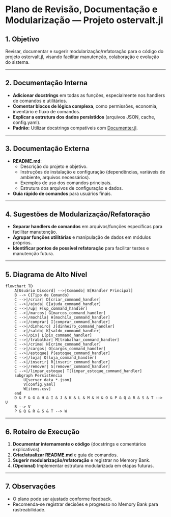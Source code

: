 # Plano de Revisão, Documentação e Modularização — Projeto ostervalt.jl

## 1. Objetivo

Revisar, documentar e sugerir modularização/refatoração para o código do projeto ostervalt.jl, visando facilitar manutenção, colaboração e evolução do sistema.

---

## 2. Documentação Interna

- **Adicionar docstrings** em todas as funções, especialmente nos handlers de comandos e utilitários.
- **Comentar blocos de lógica complexa**, como permissões, economia, inventário e fluxo de comandos.
- **Explicar a estrutura dos dados persistidos** (arquivos JSON, cache, config.yaml).
- **Padrão:** Utilizar docstrings compatíveis com [Documenter.jl](https://juliadocs.github.io/Documenter.jl/stable/).

---

## 3. Documentação Externa

- **README.md**:
  - Descrição do projeto e objetivo.
  - Instruções de instalação e configuração (dependências, variáveis de ambiente, arquivos necessários).
  - Exemplos de uso dos comandos principais.
  - Estrutura dos arquivos de configuração e dados.
- **Guia rápido de comandos** para usuários finais.

---

## 4. Sugestões de Modularização/Refatoração

- **Separar handlers de comandos** em arquivos/funções específicas para facilitar manutenção.
- **Agrupar funções utilitárias** e manipulação de dados em módulos próprios.
- **Identificar pontos de possível refatoração** para facilitar testes e manutenção futura.

---

## 5. Diagrama de Alto Nível

```mermaid
flowchart TD
    A[Usuário Discord] -->|Comando| B[Handler Principal]
    B --> C{Tipo de Comando}
    C -->|/criar| D[criar_command_handler]
    C -->|/ajuda| E[ajuda_command_handler]
    C -->|/up| F[up_command_handler]
    C -->|/marcos| G[marcos_command_handler]
    C -->|/mochila| H[mochila_command_handler]
    C -->|/comprar| I[comprar_command_handler]
    C -->|/dinheiro| J[dinheiro_command_handler]
    C -->|/saldo| K[saldo_command_handler]
    C -->|/pix| L[pix_command_handler]
    C -->|/trabalhar| M[trabalhar_command_handler]
    C -->|/crime| N[crime_command_handler]
    C -->|/cargos| O[cargos_command_handler]
    C -->|/estoque| P[estoque_command_handler]
    C -->|/loja| Q[loja_command_handler]
    C -->|/inserir| R[inserir_command_handler]
    C -->|/remover| S[remover_command_handler]
    C -->|/limpar_estoque| T[limpar_estoque_command_handler]
    subgraph Persistência
        U[server_data_*.json]
        V[config.yaml]
        W[items.csv]
    end
    D & F & G & H & I & J & K & L & M & N & O & P & Q & R & S & T --> U
    B --> V
    P & Q & R & S & T --> W
```

---

## 6. Roteiro de Execução

1. **Documentar internamente o código** (docstrings e comentários explicativos).
2. **Criar/atualizar README.md** e guia de comandos.
3. **Sugerir modularização/refatoração** e registrar no Memory Bank.
4. **(Opcional)** Implementar estrutura modularizada em etapas futuras.

---

## 7. Observações

- O plano pode ser ajustado conforme feedback.
- Recomenda-se registrar decisões e progresso no Memory Bank para rastreabilidade.